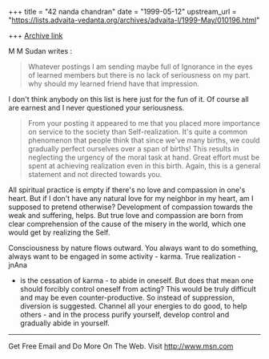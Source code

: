 +++
title = "42 nanda chandran"
date = "1999-05-12"
upstream_url = "https://lists.advaita-vedanta.org/archives/advaita-l/1999-May/010196.html"

+++
[Archive link](https://lists.advaita-vedanta.org/archives/advaita-l/1999-May/010196.html)

M M Sudan writes :
>Whatever postings I am sending maybe full of Ignorance in the eyes of
>learned members but there is
>no lack of seriousness on my part. why should my learned friend have that
>impression.

I don't think anybody on this list is here just for the fun of it. Of course
all are earnest and I never questioned your seriousness.

>From your posting it appeared to me that you placed more importance on
service to the society than Self-realization. It's quite a common phenomenon
that people think that since we've many births, we could gradually perfect
ourselves over a span of births! This results in neglecting the urgency of
the moral task at hand. Great effort must be spent at achieving realization
even in this birth. Again, this is a general statement and not directed
towards you.

All spiritual practice is empty if there's no love and compassion in one's
heart. But if I don't have any natural love for my neighbor in my heart, am
I supposed to pretend otherwise? Development of compassion towards the weak
and suffering, helps. But true love and compassion are born from clear
comprehension of the cause of the misery in the world, which one would get
by realizing the Self.

Consciousness by nature flows outward. You always want to do something,
always want to be engaged in some activity - karma. True realization - jnAna
- is the cessation of karma - to abide in oneself. But does that mean one
should forcibly control oneself from acting? This would be truly difficult
and may be even counter-productive. So instead of suppression, diversion is
suggested. Channel all your energies to do good, to help others - and in the
process purify yourself, develop control and gradually abide in yourself.


_______________________________________________________________
Get Free Email and Do More On The Web. Visit http://www.msn.com

